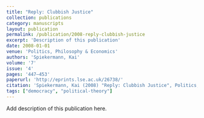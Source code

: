 ```yaml
---
title: "Reply: Clubbish Justice"
collection: publications
category: manuscripts
layout: publication
permalink: /publication/2008-reply-clubbish-justice
excerpt: 'Description of this publication'
date: 2008-01-01
venue: 'Politics, Philosophy & Economics'
authors: 'Spiekermann, Kai'
volume: '7'
issue: '4'
pages: '447–453'
paperurl: 'http://eprints.lse.ac.uk/26738/'
citation: 'Spiekermann, Kai (2008) "Reply: Clubbish Justice", Politics, Philosophy & Economics, 7(4), pp. 447–453.'
tags: ["democracy", "political-theory"]
---
```


Add description of this publication here.